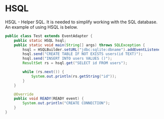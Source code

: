 # HSQL
HSQL - Helper SQL. It is needed to simplify working with the SQL database.
An example of using HSQL is below.
```java
public class Test extends EventAdapter {
    public static HSQL hsql;
    public static void main(String[] args) throws SQLException {
        hsql = HSQLBuilder.setURL("jdbc:sqlite:dbname").addEventListener(new Test()).build();
        hsql.send("CREATE TABLE IF NOT EXISTS users(id TEXT)");
        hsql.send("INSERT INTO users VALUES ()");
        ResultSet rs = hsql.get("SELECT id FROM users");

        while (rs.next()) {
            System.out.println(rs.getString("id"));
        }
    }

    @Override
    public void READY(READY event) {
        System.out.println("CREATE CONNECTION");
    }
}
```

